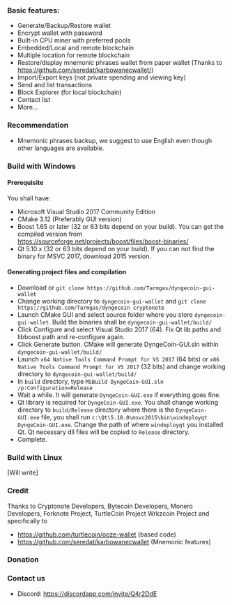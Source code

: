 ### Basic features:
* Generate/Backup/Restore wallet
* Encrypt wallet with password
* Built-in CPU miner with preferred pools
* Embedded/Local and remote blockchain
* Multiple location for remote blockchain
* Restore/display mnemonic phrases wallet from paper wallet (Thanks to https://github.com/seredat/karbowanecwallet/)
* Import/Export keys (not private spending and viewing key)
* Send and list transactions
* Block Explorer (for local blockchain)
* Contact list
* More...

### Recommendation
* Mnemonic phrases backup, we suggest to use English even though other languages are available.

### Build with Windows
#### Prerequisite
You shall have:
* Microsoft Visual Studio 2017 Community Edition
* CMake 3.12 (Preferably GUI version)
* Boost 1.65  or later (32 or 63 bits depend on your build). You can get the compiled version from https://sourceforge.net/projects/boost/files/boost-binaries/
* Qt 5.10.x (32 or 63 bits depend on your build). If you can not find the binary for MSVC 2017, download 2015 version.
#### Generating project files and compilation
* Download or `git clone https://github.com/Tarmgas/dyngecoin-gui-wallet`
* Change working directory to  `dyngecoin-gui-wallet` and `git clone https://github.com/Tarmgas/dyngecoin cryptonote`
* Launch CMake GUI and select source folder where you store `dyngecoin-gui-wallet`. Build the binaries shall be `dyngecoin-gui-wallet/build/`
* Click Configure and select Visual Studio 2017 (64). Fix Qt lib paths and libboost path and re-configure again.
* Click Generate button. CMake will generate DyngeCoin-GUI.sln within `dyngecoin-gui-wallet/build/`
* Launch `x64 Native Tools Command Prompt for VS 2017` (64 bits) or `x86 Native Tools Command Prompt for VS 2017` (32 bits) and change working directory to `dyngecoin-gui-wallet/build/`
* In `build` directory, type `MSBuild DyngeCoin-GUI.sln /p:Configuration=Release`
* Wait a while. It will generate `DyngeCoin-GUI.exe` if everything goes fine.
* Qt library is required for `DyngeCoin-GUI.exe`. You shall change working directory to `build/Release` directory where there is the `DyngeCoin-GUI.exe` file, you shall run `c:\Qt\5.10.0\msvc2015\bin\windeployqt DyngeCoin-GUI.exe`. Change the path of where `windeployqt` you installed Qt. Qt necessary dll files will be copied to `Release` directory.
* Complete.

### Build with Linux
[Will write]

### Credit
Thanks to Cryptonote Developers, Bytecoin Developers, Monero Developers, Forknote Project, TurtleCoin Project Wrkzcoin Project and specifically to
* https://github.com/turtlecoin/ooze-wallet (based code)
* https://github.com/seredat/karbowanecwallet (Mnemonic features)

### Donation
[Doge]: DLu33DDpHzHHzCSVfGoLz77gcVFbWtGyd1

### Contact us
* Discord: https://discordapp.com/invite/Q4r2DdE
